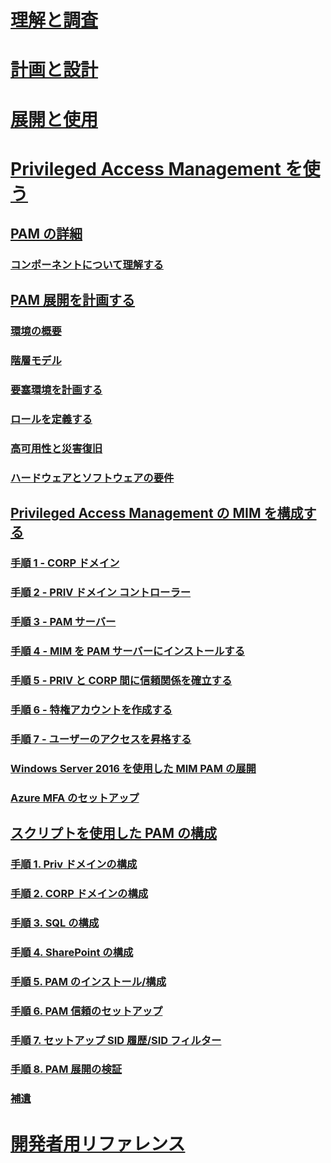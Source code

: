
# [理解と調査](/microsoft-identity-manager/understand-explore/microsoft-identity-manager-2016)

# [計画と設計](/microsoft-identity-manager/plan-design/microsoft-identity-manager-2016-supported-platforms)

# [展開と使用](/microsoft-identity-manager/deploy-use/microsoft-identity-manager-deploy)

# [Privileged Access Management を使う](privileged-identity-management-for-active-directory-domain-services.md)

## [PAM の詳細](privileged-identity-management-for-active-directory-domain-services.md)

### [コンポーネントについて理解する](principles-of-operation.md)

## [PAM 展開を計画する](environment-overview.md)

### [環境の概要](environment-overview.md)

### [階層モデル](tier-model-for-partitioning-administrative-privileges.md)

### [要塞環境を計画する](planning-bastion-environment.md)

### [ロールを定義する](defining-roles-for-pam.md)

### [高可用性と災害復旧](high-availability-disaster-recovery-considerations-bastion-environment.md)

### [ハードウェアとソフトウェアの要件](hardware-software-requirements.md)

## [Privileged Access Management の MIM を構成する](configuring-mim-environment-for-pam.md)

### [手順 1 - CORP ドメイン](step-1-prepare-corp-domain.md)

### [手順 2 - PRIV ドメイン コントローラー](step-2-prepare-priv-domain-controller.md)

### [手順 3 - PAM サーバー](step-3-prepare-pam-server.md)

### [手順 4 - MIM を PAM サーバーにインストールする](step-4-install-mim-components-on-pam-server.md)

### [手順 5 - PRIV と CORP 間に信頼関係を確立する](step-5-establish-trust-between-priv-corp-forests.md)

### [手順 6 - 特権アカウントを作成する](step-6-transition-group-to-pam.md)

### [手順 7 - ユーザーのアクセスを昇格する](step-7-elevate-user-access.md)

### [Windows Server 2016 を使用した MIM PAM の展開](deploy-pam-with-windows-server-2016.md)

### [Azure MFA のセットアップ](use-azure-mfa-for-activation.md)

## [スクリプトを使用した PAM の構成](sp1-pam-configure-using-scripts.md)

### [手順 1. Priv ドメインの構成](sp1-step1-configuring-priv-domain.md)

### [手順 2. CORP ドメインの構成](sp1-step2-configuring-corp-domain.md)

### [手順 3. SQL の構成](sp1-step3-installing-configuring-sql.md)

### [手順 4. SharePoint の構成](sp1-step4-configuring-sharepoint.md)

### [手順 5. PAM のインストール/構成](sp1-step5-configuring-pam.md)

### [手順 6. PAM 信頼のセットアップ](sp1-step6-setup-pam-trust.md)

### [手順 7. セットアップ SID 履歴/SID フィルター](sp1-step7-setup-sidhistory-sidfiltering.md)

### [手順 8. PAM 展開の検証](sp1-step8-pam-deployment-verification.md)

### [補遺](sp1-pam-deployment-addendum.md)

# [開発者用リファレンス](/microsoft-identity-manager/reference/microsoft-identity-manager-2016-developer-reference)
